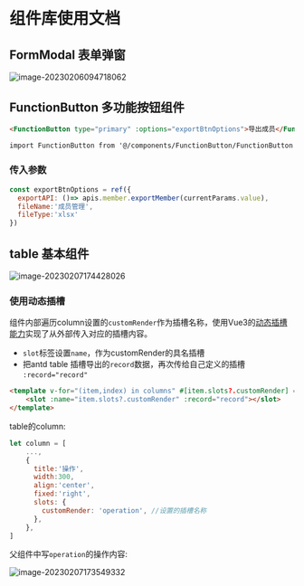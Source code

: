 # 组件库使用文档

## FormModal 表单弹窗



![image-20230206094718062](https://s2.loli.net/2023/02/06/dTqrxefs3cYy7vS.png)



## FunctionButton 多功能按钮组件

```html
<FunctionButton type="primary" :options="exportBtnOptions">导出成员</FunctionButton>

import FunctionButton from '@/components/FunctionButton/FunctionButton'
```



### 传入参数

```js
const exportBtnOptions = ref({
  exportAPI: ()=> apis.member.exportMember(currentParams.value),
  fileName:'成员管理',
  fileType:'xlsx'
})
```



## table 基本组件

![image-20230207174428026](https://s2.loli.net/2023/02/07/bKCnc9VvHIL7fzS.png)

### 使用动态插槽

组件内部遍历column设置的`customRender`作为插槽名称，使用Vue3的[动态插槽能力](https://cn.vuejs.org/guide/components/slots.html#dynamic-slot-names)实现了从外部传入对应的插槽内容。

- `slot`标签设置`name`，作为customRender的具名插槽
- 把antd table 插槽导出的`record`数据，再次传给自己定义的插槽 `:record="record"`

```html
<template v-for="(item,index) in columns" #[item.slots?.customRender] ="{ record }">
    <slot :name="item.slots?.customRender" :record="record"></slot>
</template>
```

table的column:

```js
let column = [
	...,
	{
      title:'操作',
      width:300,
      align:'center',
      fixed:'right',
      slots: {
        customRender: 'operation', //设置的插槽名称
      },
    },
]
```

父组件中写`operation`的操作内容:

![image-20230207173549332](https://s2.loli.net/2023/02/07/xcKSPwU1VXLMWOb.png)